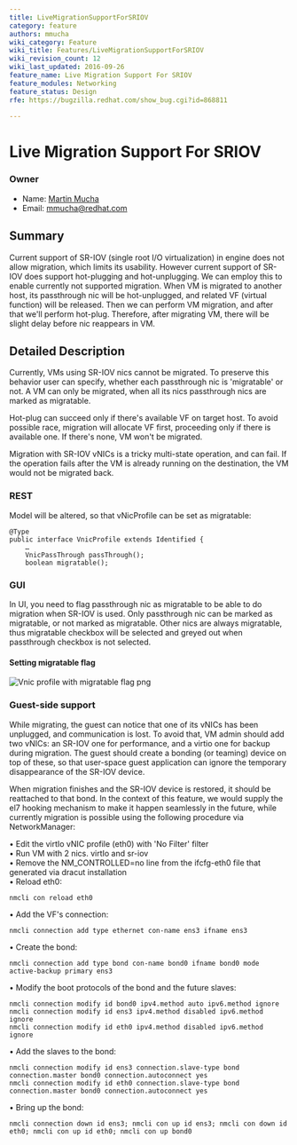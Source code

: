 ```yaml
---
title: LiveMigrationSupportForSRIOV
category: feature
authors: mmucha
wiki_category: Feature
wiki_title: Features/LiveMigrationSupportForSRIOV
wiki_revision_count: 12
wiki_last_updated: 2016-09-26
feature_name: Live Migration Support For SRIOV
feature_modules: Networking
feature_status: Design
rfe: https://bugzilla.redhat.com/show_bug.cgi?id=868811

---
```



# Live Migration Support For SRIOV

### Owner

*   Name: [ Martin Mucha](User:mmucha)
*   Email: mmucha@redhat.com

## Summary
Current support of SR-IOV (single root I/O virtualization) in engine 
does not allow migration, which
limits its usability. However current support of SR-IOV does support 
hot-plugging and hot-unplugging. We can employ this to enable currently 
not supported migration. When VM is migrated to another host, its
passthrough nic will be hot-unplugged, and related VF (virtual function)
will be released.
Then we can perform VM migration, and after that we'll perform hot-plug.
Therefore, after migrating VM, there will be slight delay before nic 
reappears in VM. 

## Detailed Description

Currently, VMs using SR-IOV nics cannot be migrated. To preserve this 
behavior user can specify, whether each passthrough nic is 'migratable' 
or not. A VM can only be migrated, when all its nics passthrough 
nics are marked as migratable. 

Hot-plug can succeed only if there's available VF on 
target host. To avoid possible race, migration will allocate VF first, 
proceeding only if there is available one. 
If there's none, VM won't be migrated.

Migration with SR-IOV vNICs is a tricky multi-state operation, and can 
fail. If the operation fails after the VM is already running on the 
destination, the VM would not be migrated back.

### REST

Model will be altered, so that vNicProfile can be set as migratable:
```
@Type
public interface VnicProfile extends Identified {
    …
    VnicPassThrough passThrough();
    boolean migratable();
```

### GUI

In UI, you need to flag passthrough nic as migratable to be able to do
migration when SR-IOV is used. Only passthrough nic can be marked as
migratable, or not marked as migratable. Other nics are always 
migratable, thus migratable checkbox will be selected and greyed out
when passthrough checkbox is not selected. 

#### Setting migratable flag
![Vnic profile with migratable flag png](vnicProfileWithMigratableFlag.png "Vnic profile with migratable flag png")

### Guest-side support
   
While migrating, the guest can notice that one of its vNICs has been 
unplugged, and communication is lost. To avoid that, VM admin should 
add two vNICs: an SR-IOV one for performance, and a virtio one for 
backup during migration. The guest should create a bonding (or teaming) 
device on top of these, so that user-space guest application can ignore 
the temporary disappearance of the SR-IOV device.
   
When migration finishes and the SR-IOV device is restored, it should be 
reattached to that bond. In the context of this feature, we would supply
the el7 hooking mechanism to make it happen seamlessly in the future, while
currently migration is possible using the following procedure via NetworkManager:

&#8226; Edit the virtIo vNIC profile (eth0) with 'No Filter' filter<br>
&#8226; Run VM with 2 nics. virtIo and sr-iov<br>
&#8226; Remove the NM_CONTROLLED=no line from the ifcfg-eth0 file that generated via dracut installation<br>
&#8226; Reload eth0:<br>

    nmcli con reload eth0
&#8226; Add the VF's connection:

    nmcli connection add type ethernet con-name ens3 ifname ens3
&#8226; Create the bond:

    nmcli connection add type bond con-name bond0 ifname bond0 mode active-backup primary ens3
&#8226; Modify the boot protocols of the bond and the future slaves:

    nmcli connection modify id bond0 ipv4.method auto ipv6.method ignore
    nmcli connection modify id ens3 ipv4.method disabled ipv6.method ignore
    nmcli connection modify id eth0 ipv4.method disabled ipv6.method ignore
&#8226; Add the slaves to the bond:

    nmcli connection modify id ens3 connection.slave-type bond connection.master bond0 connection.autoconnect yes
    nmcli connection modify id eth0 connection.slave-type bond connection.master bond0 connection.autoconnect yes
&#8226; Bring up the bond:

    nmcli connection down id ens3; nmcli con up id ens3; nmcli con down id eth0; nmcli con up id eth0; nmcli con up bond0
